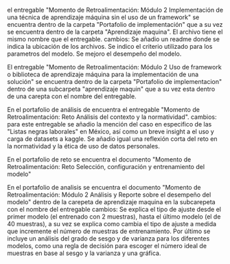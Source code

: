 el entregable "Momento de Retroalimentación: Módulo 2 Implementación de una técnica de aprendizaje máquina sin el uso de un framework" se encuentra dentro de la carpeta "Portafolio de implementación" que a su vez se encuentra dentro de la carpeta "Aprendizaje maquina". El archivo tiene el mismo nombre que el entregable.
cambios: Se añadio un readme donde se indica la ubicación de los archivos. Se indico el criterio utilizado para los parametros del modelo. Se mejoro el desempeño del modelo.

El entregable "Momento de Retroalimentación: Módulo 2 Uso de framework o biblioteca de aprendizaje máquina para la implementación de una solución" se encuentra dentro de la carpeta "Portafolio de implementacion" dentro de una subcarpeta "aprendizaje maquin" que a su vez esta dentro de una carepta con el nombre del entregable.

En el portafolio de análisis de encuentra el entregable "Momento de Retroalimentación: Reto Análisis del contexto y la normatividad".
cambios: para este entregable se añadio la mención del caso en especifico de las "Listas negras laborales" en México, así como un breve insight a el uso y carga de datasets a kaggle. Se añadio igual una reflexión corta del reto en la normatividad y la ética de uso de datos personales.

En el portafolio de reto se encuentra el documento "Momento de Retroalimentación: Reto Selección, configuración y entrenamiento del modelo"

En el portafolio de analisis se encuentra el documento "Momento de Retroalimentación: Módulo 2 Análisis y Reporte sobre el desempeño del modelo" dentro de la carepeta de aprendizaje maquina en la subcarepeta con el nombre del entregable
cambios: Se explica el tipo de ajuste desde el primer modelo (el entrenado con 2 muestras), hasta el último modelo (el de 40 muestras), a su vez se explica como cambia el tipo de ajuste a medida que incremente el número de muestras de entrenamiento. Por último se incluye un análisis del grado de sesgo y de varianza para los diferentes modelos, como una regla de decisión para escoger el número ideal de muestras en base al sesgo y la varianza y una gráfica.
